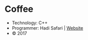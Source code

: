 Coffee
==========
- Technology: C++
- Programmer: Hadi Safari | [Website](http://hadisafari.ir/)
- © 2017